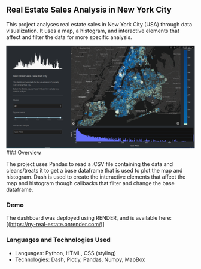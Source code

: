## Real Estate Sales Analysis in New York City

This project analyses real estate sales in New York City (USA) through data visualization. It uses a map, a histogram, and interactive elements that affect and filter the data for more specific analysis.


<img src="https://github.com/RafaelMorschbacher/ny_real_estate/blob/master/assets/ny_re_img.png" alt="alt text">
### Overview

The project uses Pandas to read a .CSV file containing the data and cleans/treats it to get a base dataframe that is used to plot the map and histogram. Dash is used to create the interactive elements that affect the map and histogram though callbacks that filter and change the base dataframe.

### Demo

The dashboard was deployed using RENDER, and is available here: [(https://ny-real-estate.onrender.com/)]

### Languages and Technologies Used

* Languages: Python, HTML, CSS (styling)
* Technologies: Dash, Plotly, Pandas, Numpy, MapBox
